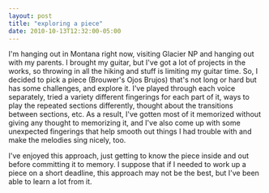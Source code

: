 ```yaml
---
layout: post
title: "exploring a piece"
date: 2010-10-13T12:32:00-05:00
---
```


I'm hanging out in Montana right now, visiting Glacier NP and hanging out with my parents. I brought my guitar, but I've got a lot of projects in the works, so throwing in all the hiking and stuff is limiting my guitar time. So, I decided to pick a piece (Brouwer's Ojos Brujos) that's not long or hard but has some challenges, and explore it. I've played through each voice separately, tried a variety different fingerings for each part of it, ways to play the repeated sections differently, thought about the transitions between sections, etc. As a result, I've gotten most of it memorized without giving any thought to memorizing it, and I've also come up with some unexpected fingerings that help smooth out things I had trouble with and make the melodies sing nicely, too.


I've enjoyed this approach, just getting to know the piece inside and out before committing it to memory. I suppose that if I needed to work up a piece on a short deadline, this approach may not be the best, but I've been able to learn a lot from it.

